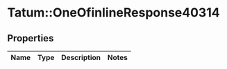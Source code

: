 # Tatum::OneOfinlineResponse40314

## Properties
Name | Type | Description | Notes
------------ | ------------- | ------------- | -------------


